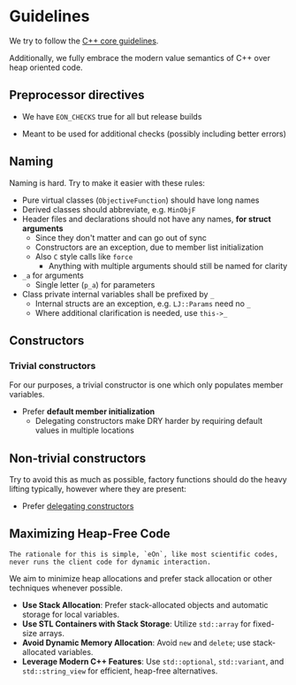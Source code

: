 # Guidelines

We try to follow the [C++ core
guidelines](https://isocpp.github.io/CppCoreGuidelines/CppCoreGuidelines).

Additionally, we fully embrace the modern value semantics of C++ over heap
oriented code.

## Preprocessor directives

- We have `EON_CHECKS` true for all but release builds
 + Meant to be used for additional checks (possibly including better errors)

## Naming

Naming is hard. Try to make it easier with these rules:

- Pure virtual classes (`ObjectiveFunction`) should have long names
- Derived classes should abbreviate, e.g. `MinObjF`
- Header files and declarations should not have any names, **for struct arguments**
  + Since they don't matter and can go out of sync
  + Constructors are an exception, due to member list initialization
  + Also `C` style calls like `force`
    + Anything with multiple arguments should still be named for clarity
- `_a` for arguments
  - Single letter (`p_a`) for parameters
- Class private internal variables shall be prefixed by `_`
  + Internal structs are an exception, e.g. `LJ::Params` need no `_`
  + Where additional clarification is needed, use `this->_`

## Constructors

### Trivial constructors

For our purposes, a trivial constructor is one which only populates member
variables.

- Prefer **default member initialization**
  - Delegating constructors make DRY harder by requiring default values in
    multiple locations

## Non-trivial constructors

Try to avoid this as much as possible, factory functions should do the heavy
lifting typically, however where they are present:

- Prefer [delegating constructors](https://learn.microsoft.com/en-us/cpp/cpp/delegating-constructors?view=msvc-170)

## Maximizing Heap-Free Code

```{note}
The rationale for this is simple, `eOn`, like most scientific codes, never runs the client code for dynamic interaction.
```

We aim to minimize heap allocations and prefer stack allocation or other
techniques whenever possible.

- **Use Stack Allocation**: Prefer stack-allocated objects and automatic storage
  for local variables.
- **Use STL Containers with Stack Storage**: Utilize `std::array` for fixed-size
  arrays.
- **Avoid Dynamic Memory Allocation**: Avoid `new` and `delete`; use
  stack-allocated variables.
- **Leverage Modern C++ Features**: Use `std::optional`, `std::variant`, and
  `std::string_view` for efficient, heap-free alternatives.
